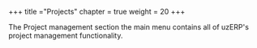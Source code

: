+++
title ="Projects"
chapter = true
weight = 20
+++

The Project management section the main menu contains all of uzERP's project management functionality.
